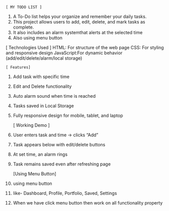     [ MY TODO LIST ]
1. A To-Do list helps your organize and remember your daily tasks.
2. This project allows users to add, edit, delete, and mark tasks as complete.
3.  It also includes an alarm systemthat alerts at the selected time
4.  Also using menu button
  
   [ Technologies Used ]
HTML: For structure of the web page
CSS: For styling and responsive design
JavaScript:For dynamic behavior (add/edit/delete/alarm/local storage)

    [ Features]
1. Add task with specific time
2. Edit and Delete functionality
3. Auto alarm sound when time is reached
4. Tasks saved in Local Storage
5. Fully responsive design for mobile, tablet, and laptop

   [ Working Demo ]
1. User enters task and time → clicks “Add”
2. Task appears below with edit/delete buttons
3. At set time, an alarm rings
4. Task remains saved even after refreshing page

     [Using Menu Button]
1. using menu button
2. like- Dashboard, Profile, Portfolio, Saved, Settings
3. When we have click menu button then work on all functionality property       
